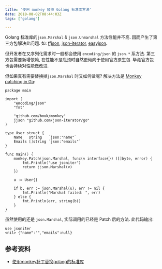 ```yaml
---
title: '使用 monkey 替换 Golang 标准库方法'
date: 2018-08-02T08:44:03Z
tags: ["golang"]

---
```


Golang 标准库的`json.Marshal` & `json.Unmarshal` 方法性能并不高. 因而产生了第三方包解决此问题. 如: [ffjson](https://github.com/pquerna/ffjson), [json-iterator](https://github.com/json-iterator/go), [easyjson](https://github.com/mailru/easyjson). 

但开发者在又序列化需求时一般都会使用 `encoding/json` 的 `json.*` 系方法. 第三方包需要新增依赖, 在性能不是瓶颈时自然更倾向于使用官方原生包. 毕竟官方包也会持续对性能做改进.

但如果真有需要替换掉`json.Marshal` 时又如何做呢? 解决方法是 [Monkey patching in Go](https://github.com/bouk/monkey):
```
package main

import (
	"encoding/json"
	"fmt"

	"github.com/bouk/monkey"
	jjson "github.com/json-iterator/go"
)

type User struct {
	Name   string   `json:"name"`
	Emails []string `json:"emails"`
}

func main() {
	monkey.Patch(json.Marshal, func(v interface{}) ([]byte, error) {
		fmt.Println("use jsoniter")
		return jjson.Marshal(v)
	})

	u := User{}

	if b, err := json.Marshal(u); err != nil {
		fmt.Println("Marshal failed: ", err)
	} else {
		fmt.Println(err, string(b))
	}
}
```
虽然使用的还是 `json.Marshal`, 实际调用的已经是 Patch 后的方法. 此代码输出:
```
use jsoniter
<nil> {"name":"","emails":null}
```

## 参考资料
- [使用monkey补丁替换golang的标准库](http://xiaorui.cc/2018/04/02/%E4%BD%BF%E7%94%A8monkey%E8%A1%A5%E4%B8%81%E6%9B%BF%E6%8D%A2golang%E7%9A%84%E6%A0%87%E5%87%86%E5%BA%93/)